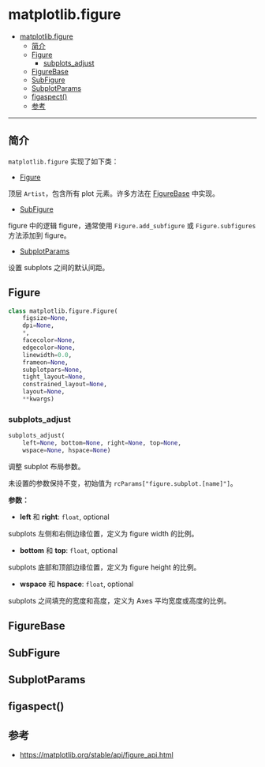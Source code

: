 # matplotlib.figure

- [matplotlib.figure](#matplotlibfigure)
  - [简介](#简介)
  - [Figure](#figure)
    - [subplots\_adjust](#subplots_adjust)
  - [FigureBase](#figurebase)
  - [SubFigure](#subfigure)
  - [SubplotParams](#subplotparams)
  - [figaspect()](#figaspect)
  - [参考](#参考)

***

## 简介

`matplotlib.figure` 实现了如下类：

- [Figure](#figure)

顶层 `Artist`，包含所有 plot 元素。许多方法在 [FigureBase](#figurebase) 中实现。

- [SubFigure](#subfigure)

figure 中的逻辑 figure，通常使用 `Figure.add_subfigure` 或 `Figure.subfigures` 方法添加到 figure。

- [SubplotParams](#subplotparams)

设置 subplots 之间的默认间距。

## Figure

```python
class matplotlib.figure.Figure(
    figsize=None, 
    dpi=None, 
    *, 
    facecolor=None, 
    edgecolor=None, 
    linewidth=0.0, 
    frameon=None, 
    subplotpars=None, 
    tight_layout=None, 
    constrained_layout=None, 
    layout=None, 
    **kwargs)
```

### subplots_adjust

```python
subplots_adjust(
    left=None, bottom=None, right=None, top=None, 
    wspace=None, hspace=None)
```

调整 subplot 布局参数。

未设置的参数保持不变，初始值为 `rcParams["figure.subplot.[name]"]`。

**参数：**

- **left** 和 **right**: `float`, optional

subplots 左侧和右侧边缘位置，定义为 figure width 的比例。

- **bottom** 和 **top**: `float`, optional

subplots 底部和顶部边缘位置，定义为 figure height 的比例。

- **wspace** 和 **hspace**: `float`, optional

subplots 之间填充的宽度和高度，定义为 Axes 平均宽度或高度的比例。

## FigureBase

## SubFigure

## SubplotParams

## figaspect()

## 参考

- https://matplotlib.org/stable/api/figure_api.html
